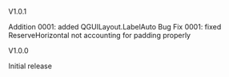 V1.0.1

Addition 0001: added QGUILayout.LabelAuto
Bug Fix 0001: fixed ReserveHorizontal not accounting for padding properly

V1.0.0

Initial release